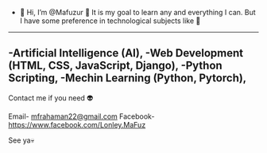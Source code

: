 - 👋 Hi, I’m @Mafuzur
👻 It is my goal to learn any and everything I can. But I have some preference in technological subjects like 🤖 
---------------------------------------------------
-Artificial Intelligence (AI),
-Web Development (HTML, CSS, JavaScript, Django),
-Python Scripting,
-Mechin Learning (Python, Pytorch),
---------------------------------------------------

Contact me if you need 👽

Email- mfrahaman22@gmail.com
Facebook- https://www.facebook.com/Lonley.MaFuz

See ya💀
<!---
Mafuzur22/Mafuzur22 is a ✨ special ✨ repository because its `README.md` (this file) appears on your GitHub profile.
You can click the Preview link to take a look at your changes.
--->
